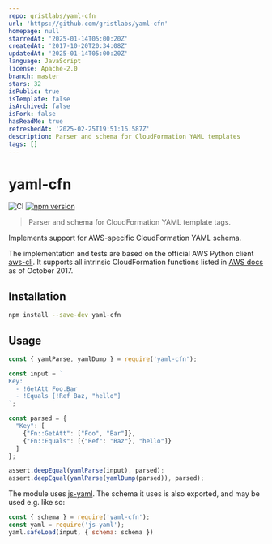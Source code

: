 ```yaml
---
repo: gristlabs/yaml-cfn
url: 'https://github.com/gristlabs/yaml-cfn'
homepage: null
starredAt: '2025-01-14T05:00:20Z'
createdAt: '2017-10-20T20:34:08Z'
updatedAt: '2025-01-14T05:00:20Z'
language: JavaScript
license: Apache-2.0
branch: master
stars: 32
isPublic: true
isTemplate: false
isArchived: false
isFork: false
hasReadMe: true
refreshedAt: '2025-02-25T19:51:16.587Z'
description: Parser and schema for CloudFormation YAML templates
tags: []
---
```


# yaml-cfn

![CI](https://github.com/gristlabs/yaml-cfn/workflows/CI/badge.svg)
[![npm version](https://badge.fury.io/js/yaml-cfn.svg)](https://badge.fury.io/js/yaml-cfn)

> Parser and schema for CloudFormation YAML template tags.

Implements support for AWS-specific CloudFormation YAML schema.

The implementation and tests are based on the official AWS Python client
[aws-cli](https://github.com/aws/aws-cli). It supports all intrinsic CloudFormation functions listed in
[AWS docs](http://docs.aws.amazon.com/AWSCloudFormation/latest/UserGuide/intrinsic-function-reference.html)
as of October 2017.

## Installation

```bash
npm install --save-dev yaml-cfn
```

## Usage

```js
const { yamlParse, yamlDump } = require('yaml-cfn');

const input = `
Key:
  - !GetAtt Foo.Bar
  - !Equals [!Ref Baz, "hello"]
`;

const parsed = {
  "Key": [
    {"Fn::GetAtt": ["Foo", "Bar"]},
    {"Fn::Equals": [{"Ref": "Baz"}, "hello"]}
  ]
};

assert.deepEqual(yamlParse(input), parsed);
assert.deepEqual(yamlParse(yamlDump(parsed)), parsed);
```

The module uses [js-yaml](https://github.com/nodeca/js-yaml). The schema it uses is also exported,
and may be used e.g. like so:
```js
const { schema } = require('yaml-cfn');
const yaml = require('js-yaml');
yaml.safeLoad(input, { schema: schema })
```
